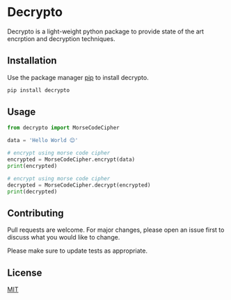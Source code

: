 # Decrypto

Decrypto is a light-weight python package to provide state of the art encrption and decryption techniques.

## Installation

Use the package manager [pip](https://pip.pypa.io/en/stable/) to install decrypto.

```bash
pip install decrypto
```

## Usage

```python
from decrypto import MorseCodeCipher

data = 'Hello World 😊'

# encrypt using morse code cipher
encrypted = MorseCodeCipher.encrypt(data)
print(encrypted)

# encrypt using morse code cipher
decrypted = MorseCodeCipher.decrypt(encrypted)
print(decrypted)
```

## Contributing
Pull requests are welcome. For major changes, please open an issue first to discuss what you would like to change.

Please make sure to update tests as appropriate.

## License
[MIT](https://choosealicense.com/licenses/mit/)